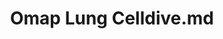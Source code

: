 ---
title: Omap Lung Celldive.md
release_version: v1.2
model_type: omap
description: 'The OMAP Lung panel was designed for Cell DIVE imaging of  Formalin-Fixed Paraffin-Embedded (FFPE) lung tissue. The tissue slides were prepared with a two-step antigen retrieval process (pH 6 and pH 9, as described [here](dx.doi.org/10.17504/protocols.io.bpwumpew). Antigens were detected using either primary antibodies with fluorophore-labeled secondaries or fluorescent dye conjugated antibodies (protocol can be found [here](dx.doi.org/10.17504/protocols.io.b4kgqutw).  The panel contains 31 antibodies and the nuclear marker DAPI for image alignment and nuclear segmentation. This OMAP provides a spatial context for key lung cell types in the [ASCT+B lung table v1.1](https://doi.org/10.48539/HBM323.SGDF.945).   Additionally, the inclusion of protein biomarkers such as AGTR1, Cathepsin L, TMPRSS2, ICAM-1, and CD55 allow characterization of proteins relevant to SARS-CoV-2 infection and profiling of the renin-angiotensin system (RAS) that may play a role in COVID-19 disease. The core and essential protein biomarkers detailed here overlap (~25%) with the panel developed for multiplexed imaging of lung samples established using conventional automated IHC staining for FFPE-material  (Dr. Christopher Werlein, an expert lung pathologist).  This OMAP does not contain antibodies for typing subsets of fibroblasts, macrophages, or endothelial cells.'
creators:
  - 0000-0002-7334-4571
  - 0000-0002-9143-6509
  - 0000-0002-9185-3994
  - 0000-0002-0571-0285
  - 0000-0001-6638-683X
project_leads:
  - 0000-0003-4379-8967
  - 0000-0002-3321-6137
  - 0000-0002-8815-3372
  - 0000-0003-1495-9143
reviewers:
  - 0000-0003-3938-0330
  - 0000-0002-7694-4257
  - 0000-0003-4379-896
  - 0000-0001-7655-4833
creation_date: 2022-05-06T00:00:00
license: CC BY 4.0
publisher:  HuBMAP 
funder:  National Institute of Health (NIH) National Cancer Institute (NCI), Intramural Research Program of the NIH, National Institute of Allergy and Infectious Disease and National Cancer Institute, National Heart, Lung and Blood Institute
award_number:  3UH3CA246594-02S1, UH3 CA246635, OT2OD026671, U01HL148861-02S1,  U54HL145608-04 
hubmap_id: HBM366.RQZK.248
datatable: omap_lung_cell_dive.csv
doi: https://doi.org/10.48539/HBM366.RQZK.248
---